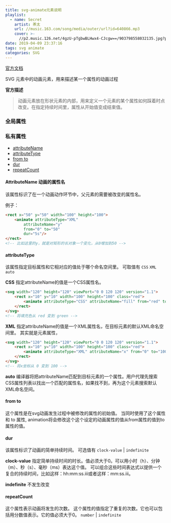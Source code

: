 ```yaml
---
title: svg-animate元素说明
playlist:
  - name: Secret
    artist: 茶太
    url: //music.163.com/song/media/outer/url?id=640866.mp3
    cover: >-
      //p2.music.126.net/4gzU-pTgbwBLHwx4-CJcgw==/903798558032135.jpg?param=90y90
date: 2019-04-09 23:37:16
tags: svg animate
categories: SVG
---
```


[官方文档](https://developer.mozilla.org/zh-CN/docs/Web/SVG/Element/animate)

<!-- more -->


SVG 元素中的动画元素，用来描述某一个属性的动画过程

**官方描述**

> 动画元素放在形状元素的内部，用来定义一个元素的某个属性如何踩着时点改变。在指定持续时间里，属性从开始值变成结束值。

### 全局属性



### 私有属性

* <a href="#attributeName">attributeName</a>
* <a href="#attributeType">attributeType</a>
* <a href="#from">from to</a>
* <a href="#dur">dur</a>
* <a href="#repeatCount">repeatCount</a>


#### <a name="attributeName">AttributeName</a> 动画的属性名

该属性标识了在一个动画动作环节中，父元素的需要被改变的属性名。

例子：
```html
<rect x="50" y="50" width="100" height="100">
    <animate attributeType="XML"
        attributeName="y"
        from="0" to="50"
        dur="5s"/>
</rect>
<!-- 比如这里的y，就是对矩形的长对象一个变化，从0增加到50 -->
```

#### <a name="attributeType">attributeType</a> 
该属性指定目标属性和它相对应的值处于哪个命名空间里。
可取值有
<code>CSS</code> <code>XML</code> <code>auto</code>

**CSS**
指定attributeName的值是一个CSS属性名。
```html
<svg width="120" height="120" viewPort="0 0 120 120" version="1.1">
    <rect x="10" y="10" width="100" height="100" class="red">
        <animate attributeType="CSS" attributeName="fill" from="red" to="green" dur="10s" repeatCount="indefinite" />
    </rect>
</svg>
<!-- 将填充色从 red 变到 green -->
```
 
**XML**
指定attributeName的值是一个XML属性名，在目标元素的默认XML命名空间里。
其实就是元素属性，
```html
<svg width="120" height="120" viewPort="0 0 120 120" version="1.1">
    <rect x="10" y="10" width="100" height="100" class="red">
        <animate attributeType="XML" attributeName="x" from="0" to="100" dur="10s" repeatCount="indefinite" />
    </rect>
</svg>
<!-- 将x坐标从 0 变到 100 -->
```

**auto**
编译器将把attributeName匹配到目标元素的一个属性。用户代理先搜索CSS属性列表以找出一个匹配的属性名，如果找不到，再为这个元素搜索默认XML命名空间。

#### <a name="from">from to</a> 

这个属性是在svg动画发生过程中被修改的属性的初始值。
当同时使用了这个属性和  to 属性, animation将会修改这个这个设定的动画属性的值从from属性的值到to属性的值。

#### <a name="dur">dur</a> 
该属性标识了动画的简单持续时间。
可选值有
<code>clock-value</code> | <code>indefinite</code>

**clock-value**
指定简单持续时间的时长。值必须大于0。可以用小时（h）、分钟（m）、秒（s）、毫秒（ms）表达这个值。
可以组合这些时间表达式以提供一个复合的持续时间，比如这样：hh:mm:ss.iii或者这样：mm:ss.iii。

**indefinite**
不发生改变

#### <a name="repeatCount">repeatCount</a> 
这个属性表示动画将发生的次数。
这个属性的值指定了重复的次数。它也可以包括用分数值表示。它的值必须大于0。
<code>number</code> | <code>indefinite</code>
